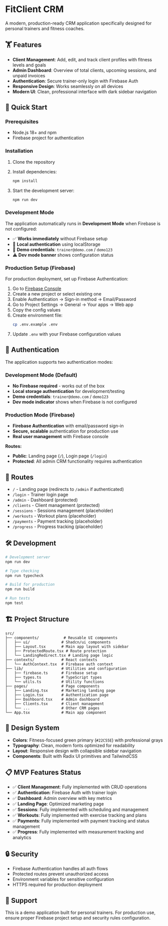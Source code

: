 # FitClient CRM

A modern, production-ready CRM application specifically designed for personal trainers and fitness coaches.

## 🏋️ Features

- **Client Management**: Add, edit, and track client profiles with fitness levels and goals
- **Admin Dashboard**: Overview of total clients, upcoming sessions, and unpaid invoices
- **Authentication**: Secure trainer-only login with Firebase Auth
- **Responsive Design**: Works seamlessly on all devices
- **Modern UI**: Clean, professional interface with dark sidebar navigation

## 🚀 Quick Start

### Prerequisites

- Node.js 18+ and npm
- Firebase project for authentication

### Installation

1. Clone the repository
2. Install dependencies:

   ```bash
   npm install
   ```

3. Start the development server:
   ```bash
   npm run dev
   ```

### Development Mode

The application automatically runs in **Development Mode** when Firebase is not configured:

- ✅ **Works immediately** without Firebase setup
- 🔐 **Local authentication** using localStorage
- 📧 **Demo credentials**: `trainer@demo.com` / `demo123`
- ⚠️ **Dev mode banner** shows configuration status

### Production Setup (Firebase)

For production deployment, set up Firebase Authentication:

1. Go to [Firebase Console](https://console.firebase.google.com/)
2. Create a new project or select existing one
3. Enable Authentication → Sign-in method → Email/Password
4. Go to Project Settings → General → Your apps → Web app
5. Copy the config values
6. Create environment file:
   ```bash
   cp .env.example .env
   ```
7. Update `.env` with your Firebase configuration values

## 🔐 Authentication

The application supports two authentication modes:

### Development Mode (Default)

- **No Firebase required** - works out of the box
- **Local storage authentication** for development/testing
- **Demo credentials**: `trainer@demo.com` / `demo123`
- **Dev mode indicator** shows when Firebase is not configured

### Production Mode (Firebase)

- **Firebase Authentication** with email/password sign-in
- **Secure, scalable** authentication for production use
- **Real user management** with Firebase console

**Routes:**

- **Public**: Landing page (`/`), Login page (`/login`)
- **Protected**: All admin CRM functionality requires authentication

## 📱 Routes

- `/` - Landing page (redirects to `/admin` if authenticated)
- `/login` - Trainer login page
- `/admin` - Dashboard (protected)
- `/clients` - Client management (protected)
- `/sessions` - Sessions management (placeholder)
- `/workouts` - Workout plans (placeholder)
- `/payments` - Payment tracking (placeholder)
- `/progress` - Progress tracking (placeholder)

## 🛠️ Development

```bash
# Development server
npm run dev

# Type checking
npm run typecheck

# Build for production
npm run build

# Run tests
npm test
```

## 🏗️ Project Structure

```
src/
├── components/           # Reusable UI components
│   ├── ui/              # Shadcn/ui components
│   ├── Layout.tsx       # Main app layout with sidebar
│   ├── ProtectedRoute.tsx # Route protection
│   └── LandingRedirect.tsx # Landing page logic
├── contexts/            # React contexts
│   └── AuthContext.tsx  # Firebase auth context
├── lib/                 # Utilities and configuration
│   ├── firebase.ts      # Firebase setup
│   ├── types.ts         # TypeScript types
│   └── utils.ts         # Utility functions
├── pages/               # Page components
│   ├── Landing.tsx      # Marketing landing page
│   ├── Login.tsx        # Authentication page
│   ├── Dashboard.tsx    # Admin dashboard
│   ├── Clients.tsx      # Client management
│   └── ...              # Other CRM pages
└── App.tsx              # Main app component
```

## 🎨 Design System

- **Colors**: Fitness-focused green primary (`#22C55E`) with professional grays
- **Typography**: Clean, modern fonts optimized for readability
- **Layout**: Responsive design with collapsible sidebar navigation
- **Components**: Built with Radix UI primitives and TailwindCSS

## 📋 MVP Features Status

- ✅ **Client Management**: Fully implemented with CRUD operations
- ✅ **Authentication**: Firebase Auth with trainer login
- ✅ **Dashboard**: Admin overview with key metrics
- ✅ **Landing Page**: Optimized marketing page
- ✅ **Sessions**: Fully implemented with scheduling and management
- ✅ **Workouts**: Fully implemented with exercise tracking and plans
- ✅ **Payments**: Fully implemented with payment tracking and status management
- ✅ **Progress**: Fully implemented with measurement tracking and analytics

## 🔒 Security

- Firebase Authentication handles all auth flows
- Protected routes prevent unauthorized access
- Environment variables for sensitive configuration
- HTTPS required for production deployment

## 📧 Support

This is a demo application built for personal trainers. For production use, ensure proper Firebase project setup and security rules configuration.
